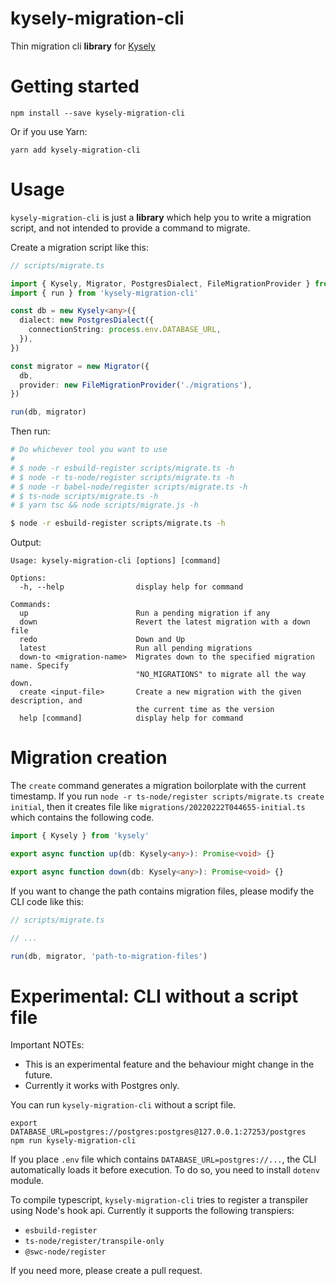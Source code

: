 # kysely-migration-cli

Thin migration cli **library** for [Kysely](https://github.com/koskimas/kysely)

# Getting started

```
npm install --save kysely-migration-cli
```

Or if you use Yarn:

```
yarn add kysely-migration-cli
```

# Usage

`kysely-migration-cli` is just a **library** which help you to write a migration script, and not intended to provide a command to migrate.

Create a migration script like this:

```typescript
// scripts/migrate.ts

import { Kysely, Migrator, PostgresDialect, FileMigrationProvider } from 'kysely'
import { run } from 'kysely-migration-cli'

const db = new Kysely<any>({
  dialect: new PostgresDialect({
    connectionString: process.env.DATABASE_URL,
  }),
})

const migrator = new Migrator({
  db,
  provider: new FileMigrationProvider('./migrations'),
})

run(db, migrator)
```

Then run:

```bash
# Do whichever tool you want to use
#
# $ node -r esbuild-register scripts/migrate.ts -h
# $ node -r ts-node/register scripts/migrate.ts -h
# $ node -r babel-node/register scripts/migrate.ts -h
# $ ts-node scripts/migrate.ts -h
# $ yarn tsc && node scripts/migrate.js -h

$ node -r esbuild-register scripts/migrate.ts -h
```

Output:

```
Usage: kysely-migration-cli [options] [command]

Options:
  -h, --help                display help for command

Commands:
  up                        Run a pending migration if any
  down                      Revert the latest migration with a down file
  redo                      Down and Up
  latest                    Run all pending migrations
  down-to <migration-name>  Migrates down to the specified migration name. Specify
                            "NO_MIGRATIONS" to migrate all the way down.
  create <input-file>       Create a new migration with the given description, and
                            the current time as the version
  help [command]            display help for command
```

# Migration creation

The `create` command generates a migration boilorplate with the current timestamp. If you run `node -r ts-node/register scripts/migrate.ts create initial`, then it creates file like `migrations/20220222T044655-initial.ts` which contains the following code.

```ts
import { Kysely } from 'kysely'

export async function up(db: Kysely<any>): Promise<void> {}

export async function down(db: Kysely<any>): Promise<void> {}
```

If you want to change the path contains migration files, please modify the CLI code like this:

```typescript
// scripts/migrate.ts

// ...

run(db, migrator, 'path-to-migration-files')
```

# Experimental: CLI without a script file

Important NOTEs:

- This is an experimental feature and the behaviour might change in the future.
- Currently it works with Postgres only.

You can run `kysely-migration-cli` without a script file.

```
export DATABASE_URL=postgres://postgres:postgres@127.0.0.1:27253/postgres
npm run kysely-migration-cli
```

If you place `.env` file which contains `DATABASE_URL=postgres://...`, the CLI automatically loads it before execution. To do so, you need to install `dotenv` module.

To compile typescript, `kysely-migration-cli` tries to register a transpiler using Node's hook api. Currently it supports the following transpiers:

- `esbuild-register`
- `ts-node/register/transpile-only`
- `@swc-node/register`

If you need more, please create a pull request.
